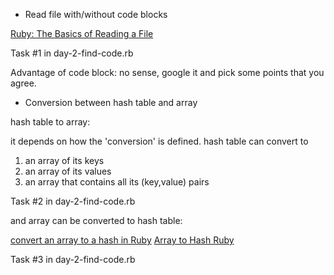 - Read file with/without code blocks

[Ruby: The Basics of Reading a File](http://www.abbeyworkshop.com/howto/ruby/rb-readfile/index.html)

Task #1 in day-2-find-code.rb

Advantage of code block: no sense, google it and pick some points that you agree.

- Conversion between hash table and array

hash table to array:

it depends on how the 'conversion' is defined.
hash table can convert to 
1. an array of its keys
2. an array of its values
3. an array that contains all its (key,value) pairs

Task #2 in day-2-find-code.rb

and array can be converted to hash table:

[convert an array to a hash in Ruby](http://stackoverflow.com/questions/39567/what-is-the-best-way-to-convert-an-array-to-a-hash-in-ruby)
[Array to Hash Ruby](http://stackoverflow.com/questions/4028329/array-to-hash-ruby)

Task #3 in day-2-find-code.rb
